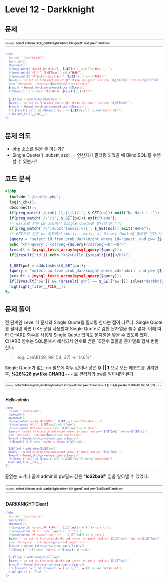 # Level 12 - Darkknight

## 문제

![문제](screenshot/L12_Darkknight_prob.PNG)

## 문제 의도

- php 소스를 읽을 줄 아는가?
- Single Quote('), substr, ascii, = 연산자가 필터링 되었을 때 Blind SQLi를 수행할 수 있는가?

## 코드 분석

```php
<?php
  include "./config.php";
  login_chk();
  dbconnect();
  if(preg_match('/prob|_|\.|\(\)/i', $_GET[no])) exit("No Hack ~_~");
  if(preg_match('/\'/i', $_GET[pw])) exit("HeHe");
  /* GET으로 받은 pw 필드에서 Single Quote를 필터링 한다 */
  if(preg_match('/\'|substr|ascii|=/i', $_GET[no])) exit("HeHe");
  /* GET으로 받은 no 필드에서 substr, ascii, =, Single Quote를 필터링 한다.*/
  $query = "select id from prob_darkknight where id='guest' and pw='{$_GET[pw]}' and no={$_GET[no]}";
  echo "<hr>query : <strong>{$query}</strong><hr><br>";
  $result = @mysql_fetch_array(mysql_query($query));
  if($result['id']) echo "<h2>Hello {$result[id]}</h2>";

  $_GET[pw] = addslashes($_GET[pw]);
  $query = "select pw from prob_darkknight where id='admin' and pw='{$_GET[pw]}'";
  $result = @mysql_fetch_array(mysql_query($query));
  if(($result['pw']) && ($result['pw'] == $_GET['pw'])) solve("darkknight");
  highlight_file(__FILE__);
?>
```

## 문제 풀이

전 단계인 Level 11 문제와 Single Quote를 필터링 한다는 점이 다르다. Single Quote를 필터링 하면 LIKE 문을 사용할때 Single Quote로 감싼 문자열을 쓸수 없다. 이에 따라 CHAR() 함수를 사용해 Single Quote 없이도 문자열을 넣을 수 있도록 했다. CHAR() 함수는 SQL문에서 해석되서 인수로 받은 10진수 값들을 문자열로 합쳐 변환한다.
> e.g. CHAR(49, 99, 54, 37) => '1c6%'

Single Quote가 없는 no 필드에 아무 값이나 넣은 후 **|| 1** 으로 모든 레코드를 쿼리한 후, **%26%26 pw like CHAR() -- -** 로 관리자의 pw를 알아내면 된다.

![proc](screenshot/L12_Darkknight_proc.PNG)

끝없는 노가다 끝에 admin의 pw필드 값은 **'1c62ba6f'** 임을 알아낼 수 있었다.

![solve](screenshot/L12_Darkknight_clear.PNG)
